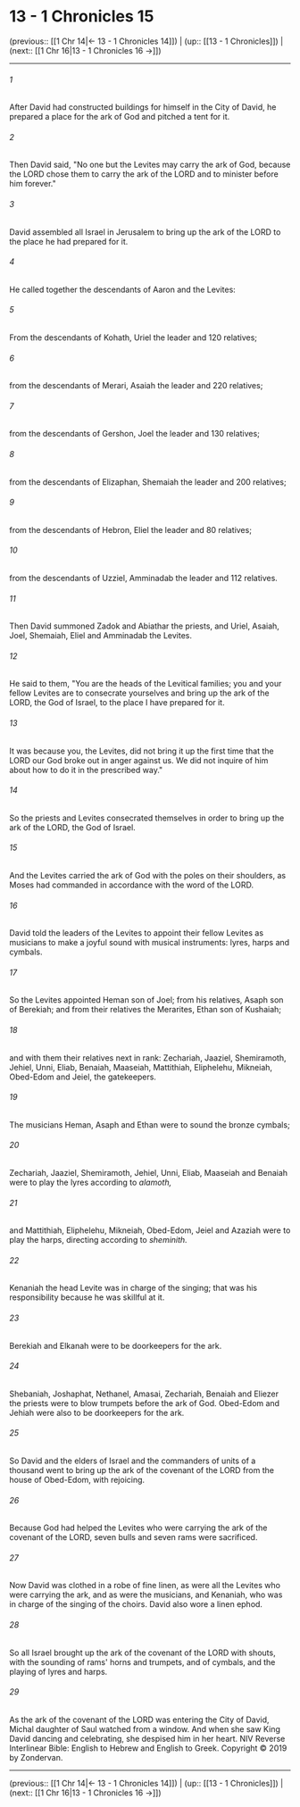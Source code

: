 # 13 - 1 Chronicles 15

(previous:: [[1 Chr 14|← 13 - 1 Chronicles 14]]) | (up:: [[13 - 1 Chronicles]]) | (next:: [[1 Chr 16|13 - 1 Chronicles 16 →]])

***


###### 1 
After David had constructed buildings for himself in the City of David, he prepared a place for the ark of God and pitched a tent for it. 

###### 2 
Then David said, "No one but the Levites may carry the ark of God, because the LORD chose them to carry the ark of the LORD and to minister before him forever." 

###### 3 
David assembled all Israel in Jerusalem to bring up the ark of the LORD to the place he had prepared for it. 

###### 4 
He called together the descendants of Aaron and the Levites: 

###### 5 
From the descendants of Kohath, Uriel the leader and 120 relatives; 

###### 6 
from the descendants of Merari, Asaiah the leader and 220 relatives; 

###### 7 
from the descendants of Gershon, Joel the leader and 130 relatives; 

###### 8 
from the descendants of Elizaphan, Shemaiah the leader and 200 relatives; 

###### 9 
from the descendants of Hebron, Eliel the leader and 80 relatives; 

###### 10 
from the descendants of Uzziel, Amminadab the leader and 112 relatives. 

###### 11 
Then David summoned Zadok and Abiathar the priests, and Uriel, Asaiah, Joel, Shemaiah, Eliel and Amminadab the Levites. 

###### 12 
He said to them, "You are the heads of the Levitical families; you and your fellow Levites are to consecrate yourselves and bring up the ark of the LORD, the God of Israel, to the place I have prepared for it. 

###### 13 
It was because you, the Levites, did not bring it up the first time that the LORD our God broke out in anger against us. We did not inquire of him about how to do it in the prescribed way." 

###### 14 
So the priests and Levites consecrated themselves in order to bring up the ark of the LORD, the God of Israel. 

###### 15 
And the Levites carried the ark of God with the poles on their shoulders, as Moses had commanded in accordance with the word of the LORD. 

###### 16 
David told the leaders of the Levites to appoint their fellow Levites as musicians to make a joyful sound with musical instruments: lyres, harps and cymbals. 

###### 17 
So the Levites appointed Heman son of Joel; from his relatives, Asaph son of Berekiah; and from their relatives the Merarites, Ethan son of Kushaiah; 

###### 18 
and with them their relatives next in rank: Zechariah, Jaaziel, Shemiramoth, Jehiel, Unni, Eliab, Benaiah, Maaseiah, Mattithiah, Eliphelehu, Mikneiah, Obed-Edom and Jeiel, the gatekeepers. 

###### 19 
The musicians Heman, Asaph and Ethan were to sound the bronze cymbals; 

###### 20 
Zechariah, Jaaziel, Shemiramoth, Jehiel, Unni, Eliab, Maaseiah and Benaiah were to play the lyres according to _alamoth,_ 

###### 21 
and Mattithiah, Eliphelehu, Mikneiah, Obed-Edom, Jeiel and Azaziah were to play the harps, directing according to _sheminith._ 

###### 22 
Kenaniah the head Levite was in charge of the singing; that was his responsibility because he was skillful at it. 

###### 23 
Berekiah and Elkanah were to be doorkeepers for the ark. 

###### 24 
Shebaniah, Joshaphat, Nethanel, Amasai, Zechariah, Benaiah and Eliezer the priests were to blow trumpets before the ark of God. Obed-Edom and Jehiah were also to be doorkeepers for the ark. 

###### 25 
So David and the elders of Israel and the commanders of units of a thousand went to bring up the ark of the covenant of the LORD from the house of Obed-Edom, with rejoicing. 

###### 26 
Because God had helped the Levites who were carrying the ark of the covenant of the LORD, seven bulls and seven rams were sacrificed. 

###### 27 
Now David was clothed in a robe of fine linen, as were all the Levites who were carrying the ark, and as were the musicians, and Kenaniah, who was in charge of the singing of the choirs. David also wore a linen ephod. 

###### 28 
So all Israel brought up the ark of the covenant of the LORD with shouts, with the sounding of rams' horns and trumpets, and of cymbals, and the playing of lyres and harps. 

###### 29 
As the ark of the covenant of the LORD was entering the City of David, Michal daughter of Saul watched from a window. And when she saw King David dancing and celebrating, she despised him in her heart. NIV Reverse Interlinear Bible: English to Hebrew and English to Greek. Copyright © 2019 by Zondervan.

***

(previous:: [[1 Chr 14|← 13 - 1 Chronicles 14]]) | (up:: [[13 - 1 Chronicles]]) | (next:: [[1 Chr 16|13 - 1 Chronicles 16 →]])
